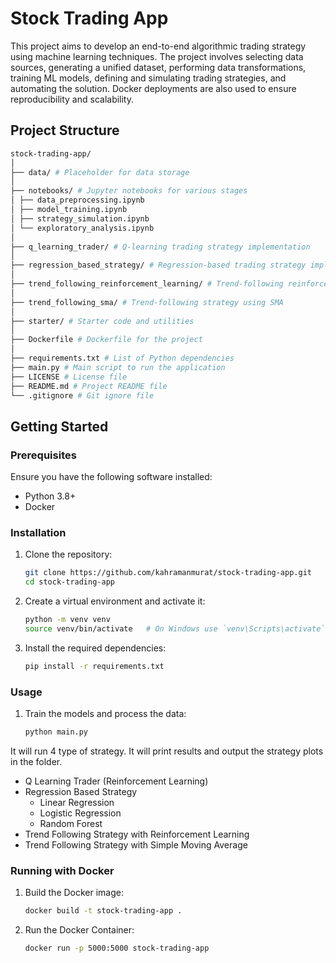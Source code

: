 # Stock Trading App

This project aims to develop an end-to-end algorithmic trading strategy using machine learning techniques. The project involves selecting data sources, generating a unified dataset, performing data transformations, training ML models, defining and simulating trading strategies, and automating the solution. Docker deployments are also used to ensure reproducibility and scalability.

## Project Structure

```sh
stock-trading-app/
│
├── data/ # Placeholder for data storage
│
├── notebooks/ # Jupyter notebooks for various stages
│ ├── data_preprocessing.ipynb
│ ├── model_training.ipynb
│ ├── strategy_simulation.ipynb
│ └── exploratory_analysis.ipynb
│
├── q_learning_trader/ # Q-learning trading strategy implementation
│
├── regression_based_strategy/ # Regression-based trading strategy implementation
│
├── trend_following_reinforcement_learning/ # Trend-following reinforcement learning strategy
│
├── trend_following_sma/ # Trend-following strategy using SMA
│
├── starter/ # Starter code and utilities
│
├── Dockerfile # Dockerfile for the project
│
├── requirements.txt # List of Python dependencies
├── main.py # Main script to run the application
├── LICENSE # License file
├── README.md # Project README file
└── .gitignore # Git ignore file
```

## Getting Started

### Prerequisites

Ensure you have the following software installed:
- Python 3.8+
- Docker

### Installation

1. Clone the repository:
    ```sh
    git clone https://github.com/kahramanmurat/stock-trading-app.git
    cd stock-trading-app
    ```
2. Create a virtual environment and activate it:
    ```sh
    python -m venv venv
    source venv/bin/activate   # On Windows use `venv\Scripts\activate`
    ```
3. Install the required dependencies:
    ```sh
    pip install -r requirements.txt
    ```
### Usage

1. Train the models and process the data:
    ```sh
    python main.py
    ```
It will run 4 type of strategy. It will print results and output the strategy plots in the folder.

- Q Learning Trader (Reinforcement Learning)
- Regression Based Strategy
    - Linear Regression
    - Logistic Regression
    - Random Forest
- Trend Following Strategy with Reinforcement Learning
- Trend Following Strategy with Simple Moving Average

### Running with Docker

1. Build the Docker image:
    ```sh
    docker build -t stock-trading-app .
    ```
2. Run the Docker Container:
    ```sh
    docker run -p 5000:5000 stock-trading-app
    ```
